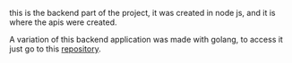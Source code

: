 this is the backend part of the project, it was created in node js, and it is where the apis were created.

A variation of this backend application was made with golang, to access it just go to this [repository](https://github.com/bysla/golang-Backend).